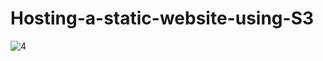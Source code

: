 # Hosting-a-static-website-using-S3
![4](https://github.com/user-attachments/assets/6e9c5250-aa82-4b36-88df-800c4fb92ef2)
